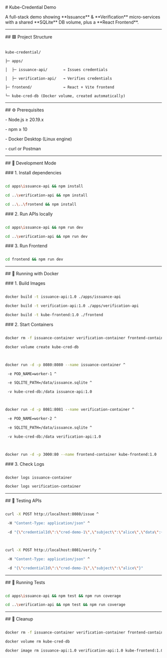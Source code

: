 \# Kube-Credential Demo



A full-stack demo showing \*\*Issuance\*\* \& \*\*Verification\*\* micro-services with a shared \*\*SQLite\*\* DB volume, plus a \*\*React Frontend\*\*.



---



\## 🟩 Project Structure

```

kube-credential/

├─ apps/

│  ├─ issuance-api/       → Issues credentials

│  ├─ verification-api/   → Verifies credentials

├─ frontend/              → React + Vite frontend

└─ kube-cred-db (Docker volume, created automatically)

```



---



\## ⚙️ Prerequisites

\- Node.js ≥ 20.19.x

\- npm ≥ 10

\- Docker Desktop (Linux engine)

\- curl or Postman



---



\## 🚀 Development Mode



\### 1. Install dependencies

```bash

cd apps\issuance-api && npm install

cd ..\verification-api && npm install

cd ..\..\frontend && npm install

```



\### 2. Run APIs locally

```bash

cd apps\issuance-api && npm run dev

cd ..\verification-api && npm run dev

```



\### 3. Run Frontend

```bash

cd frontend && npm run dev

```



---



\## 🐳 Running with Docker



\### 1. Build Images

```bash

docker build -t issuance-api:1.0 ./apps/issuance-api

docker build -t verification-api:1.0 ./apps/verification-api

docker build -t kube-frontend:1.0 ./frontend

```



\### 2. Start Containers

```bash

docker rm -f issuance-container verification-container frontend-container

docker volume create kube-cred-db



docker run -d -p 8080:8080 --name issuance-container ^

 -e POD_NAME=worker-1 ^

 -e SQLITE_PATH=/data/issuance.sqlite ^

 -v kube-cred-db:/data issuance-api:1.0



docker run -d -p 8081:8081 --name verification-container ^

 -e POD_NAME=worker-2 ^

 -e SQLITE_PATH=/data/issuance.sqlite ^

 -v kube-cred-db:/data verification-api:1.0



docker run -d -p 3000:80 --name frontend-container kube-frontend:1.0

```



\### 3. Check Logs

```bash

docker logs issuance-container

docker logs verification-container

```



---



\## 🔎 Testing APIs

```bash

curl -X POST http://localhost:8080/issue ^

 -H "Content-Type: application/json" ^

 -d "{\"credentialId\":\"cred-demo-1\",\"subject\":\"alice\",\"data\":{\"role\":\"admin\"}}"



curl -X POST http://localhost:8081/verify ^

 -H "Content-Type: application/json" ^

 -d "{\"credentialId\":\"cred-demo-1\",\"subject\":\"alice\"}"

```



---



\## 🧪 Running Tests

```bash

cd apps\issuance-api && npm test && npm run coverage

cd ..\verification-api && npm test && npm run coverage

```



---



\## 🧹 Cleanup

```bash

docker rm -f issuance-container verification-container frontend-container

docker volume rm kube-cred-db

docker image rm issuance-api:1.0 verification-api:1.0 kube-frontend:1.0

```




